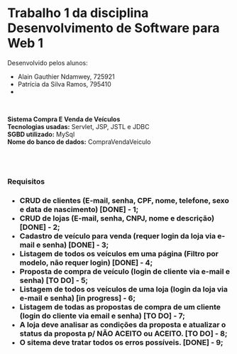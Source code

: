 <h1>Trabalho 1 da disciplina Desenvolvimento de Software para Web 1</h1>

Desenvolvido pelos alunos:<br/>
- Alain Gauthier Ndamwey, 725921
- Patrícia da Silva Ramos, 795410
- 

<br/>

<b>Sistema Compra E Venda de Veículos</b><br/>
<b>Tecnologias usadas:</b> Servlet, JSP, JSTL e JDBC<br/>
<b>SGBD utilizado:</b> MySql <br/>
<b>Nome do banco de dados:</b> CompraVendaVeiculo <br/>

<br/> 
<br/>

<h3>Requisitos<h3/>

- CRUD de clientes (E-mail, senha, CPF, nome, telefone, sexo e data de nascimento) [DONE] - 1;
- CRUD de lojas (E-mail, senha, CNPJ, nome e descrição) [DONE] - 2;
- Cadastro de veículo para venda (requer login da loja via e-mail e senha) [DONE] - 3;
- Listagem de todos os veículos em uma página (Filtro por modelo, não requer login) [DONE] - 4;
- Proposta de compra de veículo (login de cliente via e-mail e senha) [TO DO] - 5;
- Listagem de todos os veículos de uma loja (login da loja via e-mail e senha) [in progress] - 6;
- Listagem de todas as propostas de compra de um cliente (login do cliente via email e senha) [TO DO] - 7;
- A loja deve analisar as condições da proposta e atualizar o status da proposta p/ NÃO ACEITO ou ACEITO. [TO DO] - 8;
- O sitema deve tratar todos os erros possíveis. [DONE] - 9;

